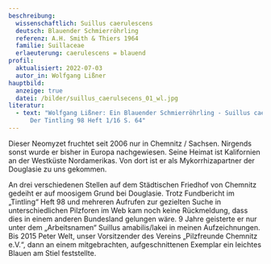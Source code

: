 ```yaml
---
beschreibung:
  wissenschaftlich: Suillus caerulescens
  deutsch: Blauender Schmierröhrling
  referenz: A.H. Smith & Thiers 1964
  familie: Suillaceae
  erlaeuterung: caerulescens = blauend
profil:
  aktualisiert: 2022-07-03
  autor_in: Wolfgang Lißner
hauptbild:
  anzeige: true
  datei: /bilder/suillus_caerulsecens_01_wl.jpg
literatur:
  - text: "Wolfgang Lißner: Ein Blauender Schmierröhrling - Suillus caerulescens in:
      Der Tintling 98 Heft 1/16 S. 64"
---
```

Dieser Neomyzet fruchtet seit 2006 nur in Chemnitz / Sachsen. Nirgends sonst wurde er bisher in Europa nachgewiesen. Seine Heimat ist Kalifornien an der Westküste Nordamerikas. Von dort ist er als Mykorrhizapartner der Douglasie zu uns gekommen.

An drei verschiedenen Stellen auf dem Städtischen Friedhof von Chemnitz gedeiht er auf moosigem Grund bei Douglasie. Trotz Fundbericht im „Tintling“ Heft 98 und mehreren Aufrufen zur gezielten Suche in unterschiedlichen Pilzforen im Web kam noch keine Rückmeldung, dass dies in einem anderen Bundesland gelungen wäre. 9 Jahre geisterte er nur unter dem „Arbeitsnamen“ Suillus amabilis/lakei in meinen Aufzeichnungen. Bis 2015 Peter Welt, unser Vorsitzender des Vereins „Pilzfreunde Chemnitz e.V.“, dann an einem mitgebrachten, aufgeschnittenen Exemplar ein leichtes Blauen am Stiel feststellte.
